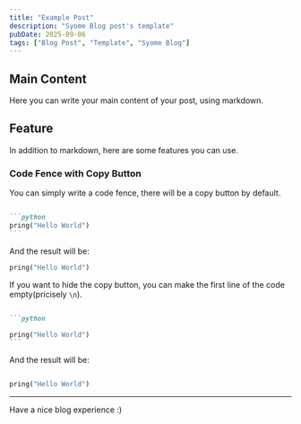 ```yaml
---
title: "Example Post"
description: "Syome Blog post's template"
pubDate: 2025-09-06
tags: ["Blog Post", "Template", "Syome Blog"]
---
```


## Main Content
Here you can write your main content of your post, using markdown.

## Feature
In addition to markdown, here are some features you can use.

### Code Fence with Copy Button
You can simply write a code fence, there will be a copy button by default.

````markdown

```python
pring("Hello World")
```
````

And the result will be:

```python
pring("Hello World")
```

If you want to hide the copy button, you can make the first line of the code empty(pricisely `\n`).

````markdown

```python

pring("Hello World")
```
````

And the result will be:

```python

pring("Hello World")
```

---

Have a nice blog experience :)